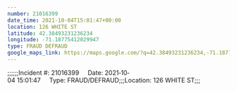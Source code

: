 ```yaml
---
number: 21016399
date_time: 2021-10-04T15:01:47+00:00
location: 126 WHITE ST
latitude: 42.38493231236234
longitude: -71.18775412029947
type: FRAUD DEFRAUD
google_maps_link: https://maps.google.com/?q=42.38493231236234,-71.18775412029947
---
```


;;;;;;Incident #: 21016399     Date: 2021‐10‐04 15:01:47     Type: FRAUD/DEFRAUD;;;Location: 126 WHITE ST;;;
